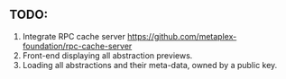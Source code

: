 **TODO:**
---------

1. Integrate RPC cache server https://github.com/metaplex-foundation/rpc-cache-server
2. Front-end displaying all abstraction previews.
3. Loading all abstractions and their meta-data, owned by a public key.